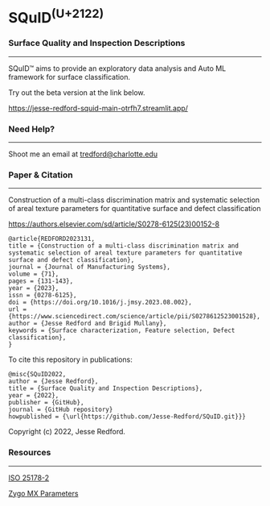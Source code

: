 
# SQuID<sup>(U+2122)<sub>
### Surface Quality and Inspection Descriptions 

---

SQuID:tm: aims to provide an exploratory data analysis and Auto ML framework for surface classification.

Try out the beta version at the link below.

https://jesse-redford-squid-main-otrfh7.streamlit.app/

### Need Help?

---

Shoot me an email at tredford@charlotte.edu


### Paper & Citation

---

Construction of a multi-class discrimination matrix and systematic selection of areal texture parameters for quantitative surface and defect classification

https://authors.elsevier.com/sd/article/S0278-6125(23)00152-8

    @article{REDFORD2023131,
    title = {Construction of a multi-class discrimination matrix and systematic selection of areal texture parameters for quantitative surface and defect classification},
    journal = {Journal of Manufacturing Systems},
    volume = {71},
    pages = {131-143},
    year = {2023},
    issn = {0278-6125},
    doi = {https://doi.org/10.1016/j.jmsy.2023.08.002},
    url = {https://www.sciencedirect.com/science/article/pii/S0278612523001528},
    author = {Jesse Redford and Brigid Mullany},
    keywords = {Surface characterization, Feature selection, Defect classification},
    }

To cite this repository in publications: 
 
    @misc{SQuID2022,
    author = {Jesse Redford},
    title = {Surface Quality and Inspection Descriptions},
    year = {2022},
    publisher = {GitHub},
    journal = {GitHub repository}
    howpublished = {\url{https://github.com/Jesse-Redford/SQuID.git}}}

Copyright (c) 2022, Jesse Redford.


### Resources

---


[ISO 25178-2](https://www.keyence.com/ss/products/microscope/roughness/surface/parameters.jsp)


[Zygo MX Parameters](//www.zygo.com/insights/blog-posts/-/media/ccf08d090bbe4c8eb98c1292e17d1d65.ashx?la=en&revision=662471a5-53c8-4839-beaa-8c00f88e6238)

